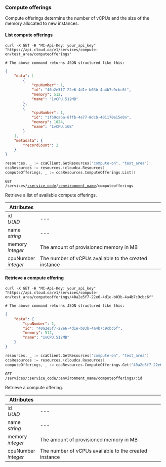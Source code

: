 ### Compute offerings

Compute offerings determine the number of vCPUs and the size of the memory allocated to new instances.

#### List compute offerings

```shell
curl -X GET -H "MC-Api-Key: your_api_key"
"https://api.cloud.ca/v1/services/compute-on/test_area/computeofferings"

# The above command returns JSON structured like this:
```
```json
{
    "data": [
        {
            "cpuNumber": 1,
            "id": "40a2e5f7-22e6-4d1e-b03b-4a4b7c9cbc6f",
            "memory": 512,
            "name": "1vCPU.512MB"
        },
        {
            "cpuNumber": 1,
            "id": "1fb0caba-8ffb-4e77-8dcb-401170e15e0a",
            "memory": 1024,
            "name": "1vCPU.1GB"
        }
    ],
    "metadata": {
        "recordCount": 2
    }
}
```
```go
resources, _ := ccaClient.GetResources("compute-on", "test_area")
ccaResources := resources.(cloudca.Resources)
computeOfferings, _ := ccaResources.ComputeOfferings.List()
```

<code>GET /services/<a href="#service-connections">:service_code</a>/<a href="#environments">:environment_name</a>/computeofferings</code>

Retrieve a list of available compute offerings.

Attributes | &nbsp;
---------- | -----
id<br/>*UUID* | ---
name<br/>*string* | ---
memory<br/>*integer* | The amount of provisioned memory in MB
cpuNumber<br/>*integer* | The number of vCPUs available to the created instance

#### Retrieve a compute offering

```shell
curl -X GET -H "MC-Api-Key: your_api_key"
"https://api.cloud.ca/v1/services/compute-on/test_area/computeofferings/40a2e5f7-22e6-4d1e-b03b-4a4b7c9cbc6f"

# The above command returns JSON structured like this:
```
```json
{
    "data": {
        "cpuNumber": 1,
        "id": "40a2e5f7-22e6-4d1e-b03b-4a4b7c9cbc6f",
        "memory": 512,
        "name": "1vCPU.512MB"
    }
}
```
```go
resources, _ := ccaClient.GetResources("compute-on", "test_area")
ccaResources := resources.(cloudca.Resources)
computeOfferings, _ := ccaResources.ComputeOfferings.Get("40a2e5f7-22e6-4d1e-b03b-4a4b7c9cbc6f")
```

<code>GET /services/<a href="#service-connections">:service_code</a>/<a href="#environments">:environment_name</a>/computeofferings/:id</code>

Retrieve a compute offering.

Attributes | &nbsp;
---------- | -----
id<br/>*UUID* | ---
name<br/>*string* | ---
memory<br/>*integer* | The amount of provisioned memory in MB
cpuNumber<br/>*integer* | The number of vCPUs available to the created instance
